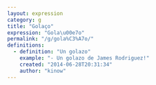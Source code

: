 ```yaml
---
layout: expression
category: g
title: "Golaço"
expression: "Gola\u00e7o"
permalink: "/g/gola%C3%A7o/"
definitions:
  - definition: "Un golazo"
    example: "- Un golazo de James Rodriguez!"
    created: "2014-06-28T20:31:34"
    author: "kinow"
---
```

